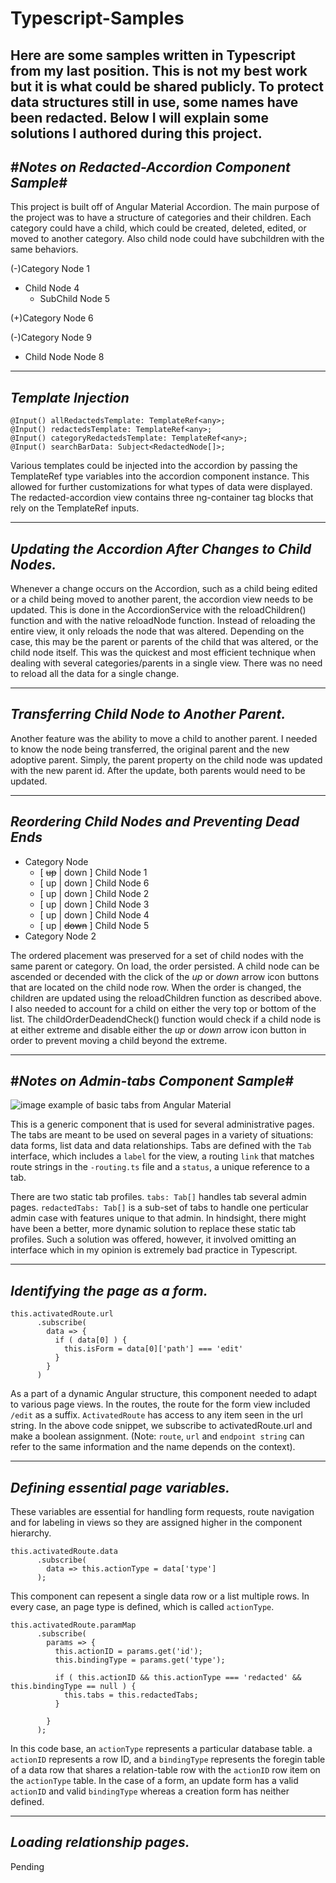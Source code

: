 # Typescript-Samples
Here are some samples written in Typescript from my last position. This is not my best work but it is what could be shared publicly. To protect data structures still in use, some names have been redacted. Below I will explain some solutions I authored during this project.
------------------------------------------------
#*Notes on Redacted-Accordion Component Sample*#
------------------------------------------------
This project is built off of Angular Material Accordion. The main purpose of the project was to have a structure of categories and their children. Each category could have 
a child, which could be created, deleted, edited, or moved to another category. Also child node could have subchildren with the same behaviors.

(-)Category Node 1
  - Child Node 4
    - SubChild Node 5

(+)Category Node 6

(-)Category Node 9
  - Child Node Node 8

--------------------
*Template Injection*
--------------------
  ```
  @Input() allRedactedsTemplate: TemplateRef<any>;
  @Input() redactedsTemplate: TemplateRef<any>;
  @Input() categoryRedactedsTemplate: TemplateRef<any>;
  @Input() searchBarData: Subject<RedactedNode[]>;
  ```

Various templates could be injected into the accordion by passing the TemplateRef type variables into the accordion component instance. This allowed for further customizations 
for what types of data were displayed. The redacted-accordion view contains three ng-container tag blocks that rely on the TemplateRef inputs. 

------------------------------------------------------
*Updating the Accordion After Changes to Child Nodes.*
------------------------------------------------------
Whenever a change occurs on the Accordion, such as a child being edited or a child being moved to another parent, the accordion view needs to be updated. This is done in the 
AccordionService with the reloadChildren() function and with the native reloadNode function. Instead of reloading the entire view, it only reloads the node that was altered. 
Depending on the case, this may be the parent or parents of the child that was altered, or the child node itself. This was the quickest and most efficient technique when 
dealing with several categories/parents in a single view. There was no need to reload all the data for a single change.


------------------------------------------------------
*Transferring Child Node to Another Parent.*
------------------------------------------------------
Another feature was the ability to move a child to another parent. I needed to know the node being transferred, the original parent and the new adoptive parent. Simply, the parent property on the child node was updated with the new parent id. After the update, both parents would need to be updated.

------------------------------------------------------
*Reordering Child Nodes and Preventing Dead Ends*
------------------------------------------------------

- Category Node
  - [ ~~up~~ | down ] Child Node 1
  - [ up | down ] Child Node 6
  - [ up | down ] Child Node 2
  - [ up | down ] Child Node 3
  - [ up | down ] Child Node 4
  - [ up | ~~down~~ ] Child Node 5
- Category Node 2

The ordered placement was preserved for a set of child nodes with the same parent or category. On load, the order persisted. A child node can be ascended or decended with the click of the *up* or *down* arrow icon buttons that are located on the child node row. When the order is changed, the children are updated using the reloadChildren function as described above. I also needed to account for a child on either the very top or bottom of the list. The childOrderDeadendCheck() function would check if a child node is at either extreme and disable either the *up* or *down* arrow icon button in order to prevent moving a child beyond the extreme.

------------------------------------------------
#*Notes on Admin-tabs Component Sample*#
------------------------------------------------

![image](https://user-images.githubusercontent.com/8867874/130508194-80139efe-9ab4-407c-b591-72936acd27fb.png)
example of basic tabs from Angular Material

This is a generic component that is used for several administrative pages. The tabs are meant to be used on several pages in a variety of situations: data forms, list data and data relationships. Tabs are defined with the `Tab` interface, which includes a `label` for the view, a routing `link` that matches route strings in the `-routing.ts` file and a `status`, a unique reference to a tab.

There are two static tab profiles.
`tabs: Tab[]` handles tab several admin pages.
`redactedTabs: Tab[]` is a sub-set of tabs to handle one perticular admin case with features unique to that admin.
In hindsight, there might have been a better, more dynamic solution to replace these static tab profiles. Such a solution was offered, however, it involved omitting an interface which in my opinion is extremely bad practice in Typescript.

------------------------------------------------------
*Identifying the page as a form.*
------------------------------------------------------
```
this.activatedRoute.url
      .subscribe(
        data => {
          if ( data[0] ) {
            this.isForm = data[0]['path'] === 'edit'
          }
        }
      )
```

As a part of a dynamic Angular structure, this component needed to adapt to various page views. In the routes, the route for the form view included `/edit` as a suffix. `ActivatedRoute` has access to any item seen in the url string. In the above code snippet, we subscribe to activatedRoute.url and make a boolean assignment.
(Note: `route`, `url` and `endpoint string` can refer to the same information and the name depends on the context). 

------------------------------------------------------
*Defining essential page variables.*
------------------------------------------------------
These variables are essential for handling form requests, route navigation and for labeling in views so they are assigned higher in the component hierarchy.
```
this.activatedRoute.data
      .subscribe(
        data => this.actionType = data['type']
      );

```
This component can repesent a single data row or a list multiple rows. In every case, an page type is defined, which is called `actionType`. 

```
this.activatedRoute.paramMap
      .subscribe(
        params => {
          this.actionID = params.get('id');
          this.bindingType = params.get('type');

          if ( this.actionID && this.actionType === 'redacted' && this.bindingType == null ) {
            this.tabs = this.redactedTabs;
          }

        }
      );
```
In this code base, 
an `actionType` represents a particular database table.
a `actionID` represents a row ID, and
a `bindingType` represents the foregin table of a data row that shares a relation-table row with the `actionID` row item on the `actionType` table.
In the case of a form, an update form has a valid `actionID` and valid `bindingType` whereas a creation form has neither defined.

------------------------------------------------------
*Loading relationship pages.*
------------------------------------------------------
Pending

